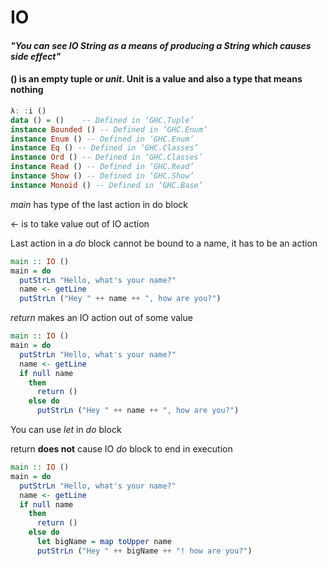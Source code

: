 # IO

#### *"You can see IO String as a means of producing a String which causes side effect"*

#### () is an empty tuple or *unit*. Unit is a value and also a type that means nothing
```haskell
λ: :i ()
data () = ()    -- Defined in ‘GHC.Tuple’
instance Bounded () -- Defined in ‘GHC.Enum’
instance Enum () -- Defined in ‘GHC.Enum’
instance Eq () -- Defined in ‘GHC.Classes’
instance Ord () -- Defined in ‘GHC.Classes’
instance Read () -- Defined in ‘GHC.Read’
instance Show () -- Defined in ‘GHC.Show’
instance Monoid () -- Defined in ‘GHC.Base’
```

*main* has type of the last action in do block

<- is to take value out of IO action

Last action in a *do* block cannot be bound to a name, it has to be an action

```haskell
main :: IO ()
main = do
  putStrLn "Hello, what's your name?"
  name <- getLine
  putStrLn ("Hey " ++ name ++ ", how are you?")
```

*return* makes an IO action out of some value

```haskell
main :: IO ()
main = do
  putStrLn "Hello, what's your name?"
  name <- getLine
  if null name
    then
      return ()
    else do
      putStrLn ("Hey " ++ name ++ ", how are you?")
```

You can use *let* in *do* block

return **does not** cause IO *do* block to end in execution

```haskell
main :: IO ()
main = do
  putStrLn "Hello, what's your name?"
  name <- getLine
  if null name
    then
      return ()
    else do
      let bigName = map toUpper name
      putStrLn ("Hey " ++ bigName ++ "! how are you?")
```
